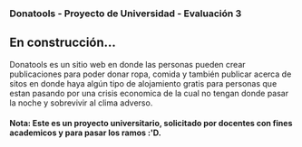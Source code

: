 ### Donatools - Proyecto de Universidad - Evaluación 3

## En construcción...

Donatools es un sitio web en donde las personas pueden crear publicaciones para poder donar ropa, comida y también publicar acerca de sitos en donde haya algún tipo de alojamiento gratis para personas que estan pasando por una crisis economica de la cual no tengan donde pasar la noche y sobrevivir al clima adverso.

#### Nota: Este es un proyecto universitario, solicitado por docentes con fines academicos y para pasar los ramos :'D.
